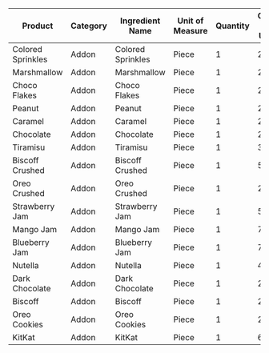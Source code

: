 | Product           | Category | Ingredient Name   | Unit of Measure | Quantity | Cost per Unit | Price |
|-------------------|----------|-------------------|-----------------|----------|---------------|-------|
| Colored Sprinkles | Addon    | Colored Sprinkles | Piece           | 1        | 2.5           | 6     |
| Marshmallow       | Addon    | Marshmallow       | Piece           | 1        | 2.5           | 6     |
| Choco Flakes      | Addon    | Choco Flakes      | Piece           | 1        | 2.5           | 6     |
| Peanut            | Addon    | Peanut            | Piece           | 1        | 2.5           | 6     |
| Caramel           | Addon    | Caramel           | Piece           | 1        | 2.5           | 6     |
| Chocolate         | Addon    | Chocolate         | Piece           | 1        | 2.5           | 6     |
| Tiramisu          | Addon    | Tiramisu          | Piece           | 1        | 3.5           | 6     |
| Biscoff Crushed   | Addon    | Biscoff Crushed   | Piece           | 1        | 5.62          | 10    |
| Oreo Crushed      | Addon    | Oreo Crushed      | Piece           | 1        | 2.5           | 10    |
| Strawberry Jam    | Addon    | Strawberry Jam    | Piece           | 1        | 5             | 10    |
| Mango Jam         | Addon    | Mango Jam         | Piece           | 1        | 7             | 10    |
| Blueberry Jam     | Addon    | Blueberry Jam     | Piece           | 1        | 7.5           | 10    |
| Nutella           | Addon    | Nutella           | Piece           | 1        | 4.5           | 8     |
| Dark Chocolate    | Addon    | Dark Chocolate    | Piece           | 1        | 2.5           | 8     |
| Biscoff           | Addon    | Biscoff           | Piece           | 1        | 2.5           | 10    |
| Oreo Cookies      | Addon    | Oreo Cookies      | Piece           | 1        | 2.9           | 10    |
| KitKat            | Addon    | KitKat            | Piece           | 1        | 6.25          | 10    |
